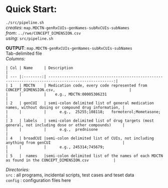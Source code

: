
# Quick Start:
`./src/pipeline.sh`  
  _creates_: `map.MDCTN-genRxCUIs-genNames-subRxCUIs-subNames`  
  _from_: `../rwe/CONCEPT_DIMENSION.csv`  
  _using_: `src/pipeline.sh`

**OUTPUT**: `map.MDCTN-genRxCUIs-genNames-subRxCUIs-subNames`  
Tab-delimited file  
_Columns:_
```
| Col | Name     | Description                                                                                         |
| --- |:--------:| ---------------------------------------------------------------------------------------------------:|
| 1   | MDCTN    | Medication code, every code represented from CONCEPT_DIMENSION.csv,                                 |
|     |          |	  e.g., MDCTN:00005306231                                                                          |
| 2   | genCUI   | semi-colon delimited list of general medication names, without dosing or compound drug information, |
|     |          |		e.g.,  25255;108118;   formoterol;Mometasone;                                                    |
| 3   | labels   | semi-colon delimited list of drug targets (most general, not including dose or other compounds)     |
|     |          |		e.g.,  prednisone                                                                                |
| 4   | broadCUI |semi-colon delimited list of CUIs, not including anything from genCUI                                |
|     |	         |  	e.g., 245314;745679;                                                                             |
| 5   |  names   |semi-colon delimited list of the names of each MDCTN as found in the CONCEPT_DIMENSION.csv           |
```
_Directories:_  
`src`    : all programs, incidental scripts, test cases and teset data  
`config` : configuration files here
